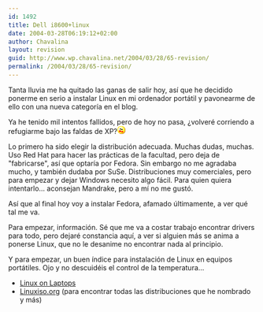 ```yaml
---
id: 1492
title: Dell i8600+linux
date: 2004-03-28T06:19:12+02:00
author: Chavalina
layout: revision
guid: http://www.wp.chavalina.net/2004/03/28/65-revision/
permalink: /2004/03/28/65-revision/
---
```

Tanta lluvia me ha quitado las ganas de salir hoy, as&iacute; que he decidido ponerme en serio a instalar Linux en mi ordenador portátil y pavonearme de ello con una nueva categor&iacute;a en el blog.

Ya he tenido mil intentos fallidos, pero de hoy no pasa, &iquest;volveré corriendo a refugiarme bajo las faldas de XP?![emo](/imagenes/emoticonos/asustado.gif) 

Lo primero ha sido elegir la distribución adecuada. Muchas dudas, muchas. Uso Red Hat para hacer las prácticas de la facultad, pero deja de "fabricarse", as&iacute; que optar&iacute;a por Fedora. Sin embargo no me agradaba mucho, y también dudaba por SuSe. Distribuciones muy comerciales, pero para empezar y dejar Windows necesito algo fácil. Para quien quiera intentarlo… aconsejan Mandrake, pero a m&iacute; no me gustó.

As&iacute; que al final hoy voy a instalar Fedora, afamado &uacute;ltimamente, a ver qué tal me va.

Para empezar, información. Sé que me va a costar trabajo encontrar drivers para todo, pero dejaré constancia aqu&iacute;, a ver si alguien más se anima a ponerse Linux, que no le desanime no encontrar nada al principio.

Y para empezar, un buen &iacute;ndice para instalación de Linux en equipos portátiles. Ojo y no descuidéis el control de la temperatura…

  * <a href="http://www.linux-laptop.net/" target="_blank">Linux on Laptops</a>
  * <a href="http://www.linuxiso.org/" target="_blank">Linuxiso.org</a> (para encontrar todas las distribuciones que he nombrado y más)